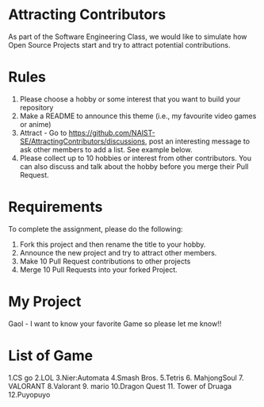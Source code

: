 # Attracting Contributors
As part of the Software Engineering Class, we would like to simulate how Open Source Projects start and try to attract potential contributions.

# Rules

1. Please choose a hobby or some interest that you want to build your repository
2. Make a README to announce this theme (i.e., my favourite video games or anime)
3. Attract - Go to https://github.com/NAIST-SE/AttractingContributors/discussions, post an interesting message to ask other members to add a list. See example below.
4. Please collect up to 10 hobbies or interest from other contributors. You can also discuss and talk about the hobby before you merge their Pull Request.

# Requirements
To complete the assignment, please do the following:
1. Fork this project and then rename the title to your hobby. 
2. Announce the new project and try to attract other members.
3. Make 10 Pull Request contributions to other projects
4. Merge 10 Pull Requests into your forked Project.

# My Project
Gaol - I want to know your favorite Game so please let me know!!

# List of Game
1.CS go
2.LOL
3.Nier:Automata
4.Smash Bros.
5.Tetris
6. MahjongSoul
7. VALORANT
8.Valorant
9. mario
10.Dragon Quest
11. Tower of Druaga
12.Puyopuyo

